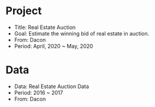 # Project
- Title: Real Estate Auction
- Goal: Estimate the winning bid of real estate in auction.
- From: Dacon
- Period: April, 2020 ~ May, 2020

# Data
- Data: Real Estate Auction Data
- Period: 2016 ~ 2017
- From: Dacon
